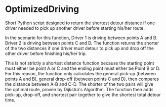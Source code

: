 # OptimizedDriving

Short Python script designed to return the shortest detour distance if one driver needed to pick up another driver before 
starting his/her route.

In the scenario for this function, Driver 1 is driving between points A and B. Driver 2 is driving between points C and D. 
The function returns the shorter of the two distances if one driver must detour to pick up and drop off the other driver 
before finishing his/her trip.

This is not strictly a shortest distance function because the starting point must either be point A or C and the ending point
must either be Point B or D. For this reason, the function only calculates the general pick-up (between points A and B), 
general drop-off (between points C and D), then compares the distance between A-B and C-D. The shorter of the two pairs will
give the optimal route, proven by Dijkstra's Algorithm. The function then adds pick-up, drop-off, and shortest pair together 
to give the shortest total detour time.
